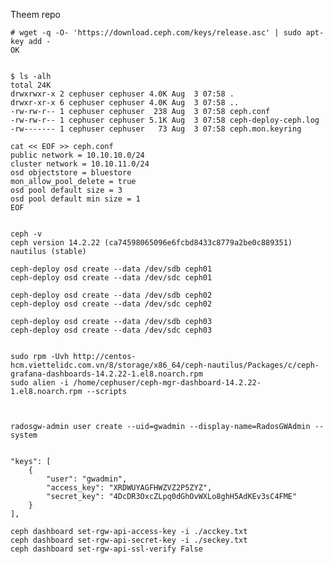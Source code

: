 
Theem repo

    # wget -q -O- 'https://download.ceph.com/keys/release.asc' | sudo apt-key add -
    OK


    $ ls -alh
    total 24K
    drwxrwxr-x 2 cephuser cephuser 4.0K Aug  3 07:58 .
    drwxr-xr-x 6 cephuser cephuser 4.0K Aug  3 07:58 ..
    -rw-rw-r-- 1 cephuser cephuser  238 Aug  3 07:58 ceph.conf
    -rw-rw-r-- 1 cephuser cephuser 5.1K Aug  3 07:58 ceph-deploy-ceph.log
    -rw------- 1 cephuser cephuser   73 Aug  3 07:58 ceph.mon.keyring
       
    cat << EOF >> ceph.conf
    public network = 10.10.10.0/24
    cluster network = 10.10.11.0/24
    osd objectstore = bluestore
    mon_allow_pool_delete = true
    osd pool default size = 3
    osd pool default min size = 1
    EOF
    

    ceph -v
    ceph version 14.2.22 (ca74598065096e6fcbd8433c8779a2be0c889351) nautilus (stable)
    
    ceph-deploy osd create --data /dev/sdb ceph01
    ceph-deploy osd create --data /dev/sdc ceph01

    ceph-deploy osd create --data /dev/sdb ceph02
    ceph-deploy osd create --data /dev/sdc ceph02

    ceph-deploy osd create --data /dev/sdb ceph03
    ceph-deploy osd create --data /dev/sdc ceph03


    sudo rpm -Uvh http://centos-hcm.viettelidc.com.vn/8/storage/x86_64/ceph-nautilus/Packages/c/ceph-grafana-dashboards-14.2.22-1.el8.noarch.rpm
    sudo alien -i /home/cephuser/ceph-mgr-dashboard-14.2.22-1.el8.noarch.rpm --scripts



    radosgw-admin user create --uid=gwadmin --display-name=RadosGWAdmin --system


    "keys": [
        {
            "user": "gwadmin",
            "access_key": "XRDWUYAGFHWZVZ2P5ZYZ",
            "secret_key": "4DcDR3OxcZLpq0dGhOvWXLo8ghH5AdKEv3sC4FME"
        }
    ],

    ceph dashboard set-rgw-api-access-key -i ./acckey.txt
    ceph dashboard set-rgw-api-secret-key -i ./seckey.txt
    ceph dashboard set-rgw-api-ssl-verify False


